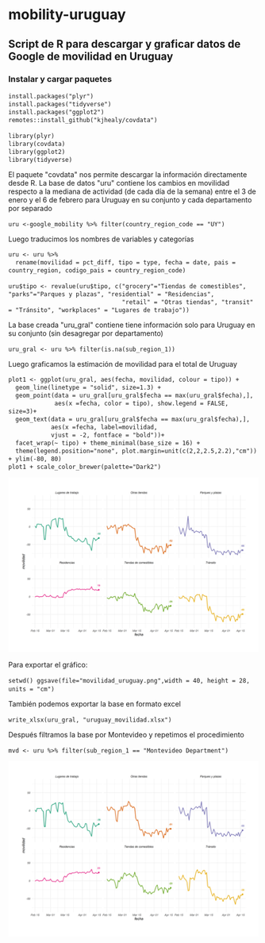 # mobility-uruguay
## Script de R para descargar y graficar datos de Google de movilidad en Uruguay

### Instalar y cargar paquetes 
`````````
install.packages("plyr")
install.packages("tidyverse")
install.packages("ggplot2")
remotes::install_github("kjhealy/covdata")

library(plyr)
library(covdata)
library(ggplot2)
library(tidyverse)
`````````

El paquete "covdata" nos permite descargar la información directamente desde R. 
La base de datos "uru" contiene los cambios en movilidad respecto a la mediana de actividad (de cada día de la semana) entre el 3 de enero y el 6 de febrero para Uruguay en su conjunto y cada departamento por separado

``
uru <-google_mobility %>%
  filter(country_region_code == "UY")
``

Luego traducimos los nombres de variables y categorías

`````
uru <- uru %>% 
  rename(movilidad = pct_diff, tipo = type, fecha = date, pais = country_region, codigo_pais = country_region_code)

uru$tipo <- revalue(uru$tipo, c("grocery"="Tiendas de comestibles", "parks"="Parques y plazas", "residential" = "Residencias",
                                "retail" = "Otras tiendas", "transit" = "Tránsito", "workplaces" = "Lugares de trabajo"))
`````

La base creada "uru_gral" contiene tiene información solo para Uruguay en su conjunto (sin desagregar por departamento)

`
uru_gral <- uru %>% filter(is.na(sub_region_1))
`

Luego graficamos la estimación de movilidad para el total de Uruguay

````````
plot1 <- ggplot(uru_gral, aes(fecha, movilidad, colour = tipo)) +
  geom_line(linetype = "solid", size=1.3) +
  geom_point(data = uru_gral[uru_gral$fecha == max(uru_gral$fecha),],
             aes(x =fecha, color = tipo), show.legend = FALSE, size=3)+
  geom_text(data = uru_gral[uru_gral$fecha == max(uru_gral$fecha),],
            aes(x =fecha, label=movilidad,
            vjust = -2, fontface = "bold"))+ 
  facet_wrap(~ tipo) + theme_minimal(base_size = 16) + 
  theme(legend.position="none", plot.margin=unit(c(2,2,2.5,2.2),"cm")) + ylim(-80, 80)
plot1 + scale_color_brewer(palette="Dark2")
````````

![](movilidad_uruguay.png)

Para exportar el gráfico:

``
setwd()
ggsave(file="movilidad_uruguay.png",width = 40, height = 28, units = "cm")
``

También podemos exportar la base en formato excel

`
write_xlsx(uru_gral, "uruguay_movilidad.xlsx")
`

Después filtramos la base por Montevideo y repetimos el procedimiento 

`
mvd <- uru %>% filter(sub_region_1 == "Montevideo Department")
`

![](movilidad_montevideo.png)



